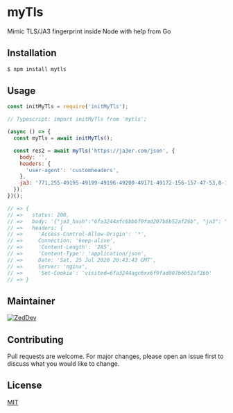 # myTls

Mimic TLS/JA3 fingerprint inside Node with help from Go

## Installation

```bash
$ npm install mytls
```

## Usage

```javascript
const initMyTls = require('initMyTls');

// Typescript: import initMyTls from 'mytls';

(async () => {
  const myTls = await initMyTls();

  const res2 = await myTls('https://ja3er.com/json', {
    body: '',
    headers: {
      'user-agent': 'customheaders',
    },
    ja3: '771,255-49195-49199-49196-49200-49171-49172-156-157-47-53,0-10-11-13,23-24,0',
  });
})();

// => {
// =>   status: 200,
// =>   body: '{"ja3_hash":"6fa3244afc6bb6f9fad207b6b52af26b", "ja3": "771,255-49195-49199-49196-49200-49171-49172-156-157-47-53,0-10-11-13,23-24,0", "User-Agent": "customheaders"}',
// =>   headers: {
// =>     'Access-Control-Allow-Origin': '*',
// =>     Connection: 'keep-alive',
// =>     'Content-Length': '285',
// =>     'Content-Type': 'application/json',
// =>     Date: 'Sat, 25 Jul 2020 20:43:43 GMT',
// =>     Server: 'nginx',
// =>     'Set-Cookie': 'visited=6fa3244agc6xx6f9fad007b6b52af26b'
// => }
```

## Maintainer

[![ZedDev](https://github.com/zedd3v.png?size=100)](https://abck.dev/)

## Contributing

Pull requests are welcome. For major changes, please open an issue first to discuss what you would like to change.

## License

[MIT](https://choosealicense.com/licenses/mit/)

